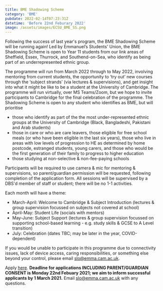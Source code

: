 ```yaml
---
title: BME Shadowing Scheme
category: 'BME'
pubdate: 2022-02-14T07:23:31Z
datetime: 'Before 22nd Feburary 2022'
image: /assets/images/ECSU_BME_SS.png
---
```

Following the success of last year's program, the BME Shadowing Scheme will be running again! Led by Emmanuel’s Students' Union, the BME Shadowing Scheme is open to Year 11 students from our link areas of Sheffield, Essex, Thurrock, and Southend-on-Sea, who identify as being part of an underrepresented ethnic group.

The programme will run from March 2022 through to May 2022, involving mentoring from current students, the opportunity to ‘try out’ new courses through the ‘subject strands’ (via lectures & supervisions), and get insight into what it might be like to be a student at the University of Cambridge. The programme will run virtually, over MS Teams/Zoom, but we hope to invite participants to Cambridge for the final celebration of the programme. The Shadowing Scheme is open to any student who identifies as BME, but will prioritise

+ those who identify as part of the the most under-represented ethnic groups at the University of Cambridge (Black, Bangladeshi, Pakistani and Arab students)
+ those in care or who are care leavers, those eligible for free school meals (or who have been eligible in the last six years), those who live in areas with low levels of progression to HE as determined by home postcode, estranged students, young carers, and those who would be the first generation of their family to progress to higher education
+ those studying at non-selective & non-fee-paying schools

Participants will be required to use camera & mic for mentoring & supervisions, so parent/guardian permission will be requested, following completion of the application form. All sessions will be supervised by a DBS'd member of staff or student; there will be no 1-1 activities.

Each month will have a theme:

+ March-April: Welcome to Cambridge & Subject Introduction (lectures & group supervision focussed on subjects not covered at school)
+ April-May: Student Life (socials with mentors)
+ May-June: Subject Support (lectures & group supervision focussed on supporting school-based learning - e.g. study skills & GCSE to A Level transition)
+ July: Celebration (dates TBC; may be later in the year, COVID-dependent)

If you would be unable to participate in this programme due to connectivity issues, lack of device access, caring responsibilities, or something else beyond your control, please email slo@emma.cam.ac.uk.

Apply [here](https://cambridge.eu.qualtrics.com/jfe/form/SV_6JMirzKEMbY6rXf). **Deadline for applications INCLUDING PARENT/GUARDIAN CONSENT is Monday 22nd Febuary 2021; we aim to inform successful applicants by 1 March 2021.**
Email slo@emma.cam.ac.uk with any questions.
